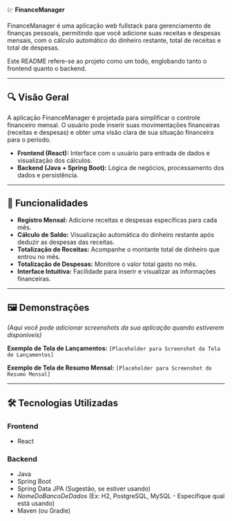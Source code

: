 💹 **FinanceManager**

FinanceManager é uma aplicação web fullstack para gerenciamento de finanças pessoais, permitindo que você adicione suas receitas e despesas mensais, com o cálculo automático do dinheiro restante, total de receitas e total de despesas.

Este README refere-se ao projeto como um todo, englobando tanto o frontend quanto o backend.

---

## 🔍 Visão Geral

A aplicação FinanceManager é projetada para simplificar o controle financeiro mensal. O usuário pode inserir suas movimentações financeiras (receitas e despesas) e obter uma visão clara de sua situação financeira para o período.

* **Frontend (React):** Interface com o usuário para entrada de dados e visualização dos cálculos.
* **Backend (Java + Spring Boot):** Lógica de negócios, processamento dos dados e persistência.

---

## 🚀 Funcionalidades

* **Registro Mensal:** Adicione receitas e despesas específicas para cada mês.
* **Cálculo de Saldo:** Visualização automática do dinheiro restante após deduzir as despesas das receitas.
* **Totalização de Receitas:** Acompanhe o montante total de dinheiro que entrou no mês.
* **Totalização de Despesas:** Monitore o valor total gasto no mês.
* **Interface Intuitiva:** Facilidade para inserir e visualizar as informações financeiras.

---

## 🖼️ Demonstrações

*(Aqui você pode adicionar screenshots da sua aplicação quando estiverem disponíveis)*

**Exemplo de Tela de Lançamentos:**
`[Placeholder para Screenshot da Tela de Lançamentos]`

**Exemplo de Tela de Resumo Mensal:**
`[Placeholder para Screenshot do Resumo Mensal]`

---

## 🛠️ Tecnologias Utilizadas

### Frontend
* React

### Backend
* Java
* Spring Boot
* Spring Data JPA (Sugestão, se estiver usando)
* *NomeDoBancoDeDados* (Ex: H2, PostgreSQL, MySQL - Especifique qual está usando)
* Maven (ou Gradle)
